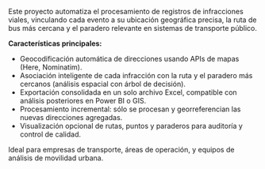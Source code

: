 Este proyecto automatiza el procesamiento de registros de infracciones viales, vinculando cada evento a su ubicación geográfica precisa, la ruta de bus más cercana y el paradero relevante en sistemas de transporte público.

**Características principales:**
- Geocodificación automática de direcciones usando APIs de mapas (Here, Nominatim).
- Asociación inteligente de cada infracción con la ruta y el paradero más cercanos (análisis espacial con árbol de decisión).
- Exportación consolidada en un solo archivo Excel, compatible con análisis posteriores en Power BI o GIS.
- Procesamiento incremental: sólo se procesan y georreferencian las nuevas direcciones agregadas.
- Visualización opcional de rutas, puntos y paraderos para auditoría y control de calidad.

Ideal para empresas de transporte, áreas de operación, y equipos de análisis de movilidad urbana.
